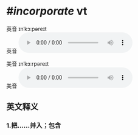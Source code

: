 # ***\#incorporate*** vt
英音 ɪnˈkɔːpəreɪt  
英音
<audio src="./media/incorporate1_AAC.aac" controls="controls"></audio>

美音 ɪnˈkɔːrpəreɪt  
美音
<audio src="./media/incorporate2_AAC.aac" controls="controls"></audio>



  

英文释义
---
### 1.**把……并入；包含**  



